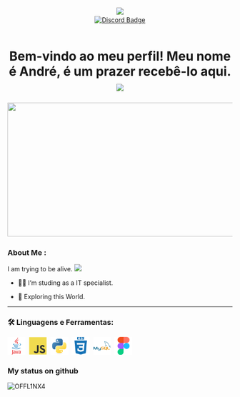 # 
<div id="header" align="center">
  <img src="https://media0.giphy.com/media/l4pMdRYrYUKI6I2ZO/giphy.gif?cid=ecf05e47rkgquqdknf1tdi228dvn8oxcyiqoepghwlq7wruu&ep=v1_gifs_related&rid=giphy.gif&ct=g" width="300"/>
</div>
<div id="badges" align="center">
  <a href="https://discordapp.com/users/VVinter#8370">
    <img src="https://img.shields.io/badge/Discord-purple?style=for-the-badge&logo=Discord&logoColor=white" alt="Discord Badge"/>
  </a>
</div>
<div id="viewprof" align="center">
<img src="https://komarev.com/ghpvc/?username= your-github-militaoandre&style=flat-square&color=blue" alt=""/>
</div>
<div id="heythere" align="center">
  <h1>
Bem-vindo ao meu perfil! Meu nome é André, é um prazer recebê-lo aqui.
  <img src="https://media.giphy.com/media/hvRJCLFzcasrR4ia7z/giphy.gif" width="30px"/>
</h1>
</div>
<div align="center">
  <img src="https://cdn.dribbble.com/users/219147/screenshots/3141321/media/47eac93ab85ab1f94ccaed6bc7cba02a.gif" width="600" height="300"/>
</div>

### About Me :
I am trying to be alive. <img src="https://media.giphy.com/media/J2yDvX0N4GpAdHOD3N/giphy.gif" width="50"> 

- :man_astronaut: I’m studing as a IT specialist.

- :city_sunset: Exploring this World.


---
### :hammer_and_wrench: Linguagens e Ferramentas:

<div>
  <img src="https://github.com/devicons/devicon/blob/master/icons/java/java-original-wordmark.svg" title="Java" alt="Java" width="40" height="40"/>&nbsp;
  <img src="https://github.com/devicons/devicon/blob/master/icons/javascript/javascript-original.svg" title="JavaScript" alt="JavaScript" width="40" height="40"/>&nbsp;
  <img src="https://github.com/devicons/devicon/blob/master/icons/python/python-original.svg" title="Python" alt="Python" width="40" height="40"/>&nbsp;
  <img src="https://github.com/devicons/devicon/blob/master/icons/css3/css3-plain-wordmark.svg" title="CSS3" alt="CSS" width="40" height="40"/>&nbsp;
  <img src="https://github.com/devicons/devicon/blob/master/icons/mysql/mysql-original-wordmark.svg" title="MySQL" alt="MySQL" width="40" height="40"/>&nbsp;
  <img src="https://github.com/devicons/devicon/blob/master/icons/figma/figma-original.svg" title="Figma" alt="Figma" width="40" height="40"/>
</div>

### My status on github

![OFFL1NX4](https://github-readme-stats.vercel.app/api?username=militaoandre&show_icons=true&theme=radical)




